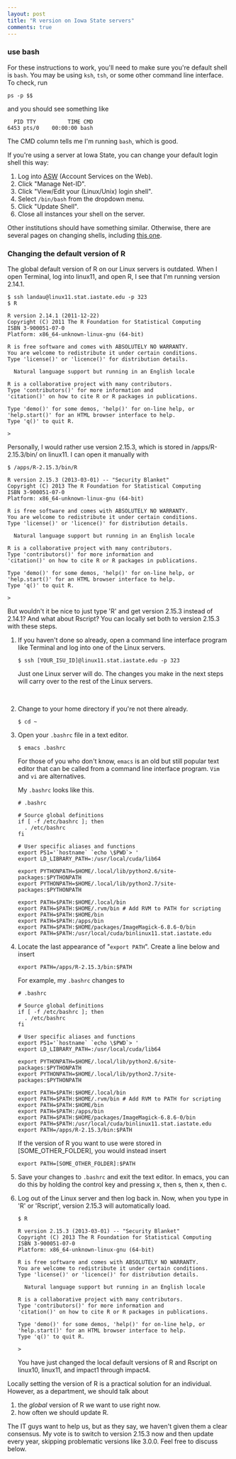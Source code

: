 ```yaml
---
layout: post
title: "R version on Iowa State servers"
comments: true
--- 
```


<h3>use bash</h3>

<p>For these instructions to work, you'll need to make sure you're default shell is
<code>bash</code>. You may be using <code>ksh</code>, <code>tsh</code>,
or some other command line interface. To check, run</p>

<pre><code>ps -p $$
</code></pre>

<p>and you should see something like</p>

<pre><code>  PID TTY          TIME CMD
6453 pts/0    00:00:00 bash
</code></pre>

<p>The CMD column tells me I'm running <code>bash</code>, which is good.</p>

<p> If you're using a server at Iowa State,
you can change your default login shell this way:</p>

<ol>
<li>Log into <a href="https://asw.iastate.edu">ASW</a> (Account Services on the Web).</li>
<li>Click "Manage Net-ID".</li>
<li>Click "View/Edit your (Linux/Unix) login shell".</li>
<li>Select <code>/bin/bash</code> from the dropdown menu.</li>
<li>Click "Update Shell".</li>
<li>Close all instances your shell on the server.</li>
</ol>

<p>Other institutions should have something similar. Otherwise,
there are several pages on changing shells, including
<a href="http://stackoverflow.com/questions/13046192/changing-default-shell-in-linux">
this one</a>.</p>


<h3>Changing the default version of R</h3>

<p>The global default version of R on our Linux servers is outdated. 
When I open Terminal, log into linux11, and open R, I see that I'm 
running version 2.14.1.</p>

<pre><code>$ ssh landau@linux11.stat.iastate.edu -p 323
$ R

R version 2.14.1 (2011-12-22)
Copyright (C) 2011 The R Foundation for Statistical Computing
ISBN 3-900051-07-0
Platform: x86_64-unknown-linux-gnu (64-bit)

R is free software and comes with ABSOLUTELY NO WARRANTY.
You are welcome to redistribute it under certain conditions.
Type 'license()' or 'licence()' for distribution details.

  Natural language support but running in an English locale

R is a collaborative project with many contributors.
Type 'contributors()' for more information and
'citation()' on how to cite R or R packages in publications.

Type 'demo()' for some demos, 'help()' for on-line help, or
'help.start()' for an HTML browser interface to help.
Type 'q()' to quit R.

> 
</code></pre>

<p>Personally, I would rather use version 2.15.3, which is stored in /apps/R-2.15.3/bin/ on linux11.
I can open it manually with</p>

<pre><code>$ /apps/R-2.15.3/bin/R

R version 2.15.3 (2013-03-01) -- "Security Blanket"
Copyright (C) 2013 The R Foundation for Statistical Computing
ISBN 3-900051-07-0
Platform: x86_64-unknown-linux-gnu (64-bit)

R is free software and comes with ABSOLUTELY NO WARRANTY.
You are welcome to redistribute it under certain conditions.
Type 'license()' or 'licence()' for distribution details.

  Natural language support but running in an English locale

R is a collaborative project with many contributors.
Type 'contributors()' for more information and
'citation()' on how to cite R or R packages in publications.

Type 'demo()' for some demos, 'help()' for on-line help, or
'help.start()' for an HTML browser interface to help.
Type 'q()' to quit R.

> 
</code></pre>

<p>But wouldn't it be nice to just type 'R' and get version 2.15.3 
instead of 2.14.1? And what about Rscript? You can locally set both to 
version 2.15.3 with these steps.</p>

<ol>
<li>

<p>If you haven't done so already, open a command line interface program
like Terminal and log into one of the Linux servers.</p>

<pre><code>$ ssh [YOUR_ISU_ID]@linux11.stat.iastate.edu -p 323
</code></pre>

<p>Just one Linux server will do. The changes you make in the next
steps will carry over to the rest of the Linux servers.</p>

</li><br/>
<li><p>Change to your home directory if you're not there already.</p>
<pre><code>$ cd ~
</code></pre></li>

<li>
<p>Open your <code>.bashrc</code> file in a text editor.</p>

<pre><code>$ emacs .bashrc
</code></pre>

<p>For those of you who don't know, <code>emacs</code> is an old but still 
popular text editor that can be called from a command line 
interface program. <code>Vim</code> and <code>vi</code> are alternatives.</p>

<p>My <code>.bashrc</code> looks like this.</p>

<pre><code># .bashrc

# Source global definitions
if [ -f /etc/bashrc ]; then
  . /etc/bashrc
fi

# User specific aliases and functions
export PS1='`hostname` `echo \$PWD`> '
export LD_LIBRARY_PATH=:/usr/local/cuda/lib64

export PYTHONPATH=$HOME/.local/lib/python2.6/site-packages:$PYTHONPATH
export PYTHONPATH=$HOME/.local/lib/python2.7/site-packages:$PYTHONPATH

export PATH=$PATH:$HOME/.local/bin
export PATH=$PATH:$HOME/.rvm/bin # Add RVM to PATH for scripting
export PATH=$PATH:$HOME/bin
export PATH=$PATH:/apps/bin
export PATH=$PATH:$HOME/packages/ImageMagick-6.8.6-0/bin
export PATH=$PATH:/usr/local/cuda/binlinux11.stat.iastate.edu
</code></pre>
</li>

<li>
<p>Locate the last appearance of "<code>export PATH</code>". Create a line below and
insert</p>

<pre><code>export PATH=/apps/R-2.15.3/bin:$PATH
</code></pre>

<p>For example, my <code>.bashrc</code> changes to</p>

<pre><code># .bashrc

# Source global definitions
if [ -f /etc/bashrc ]; then
  . /etc/bashrc
fi

# User specific aliases and functions
export PS1='`hostname` `echo \$PWD`> '
export LD_LIBRARY_PATH=:/usr/local/cuda/lib64

export PYTHONPATH=$HOME/.local/lib/python2.6/site-packages:$PYTHONPATH
export PYTHONPATH=$HOME/.local/lib/python2.7/site-packages:$PYTHONPATH

export PATH=$PATH:$HOME/.local/bin
export PATH=$PATH:$HOME/.rvm/bin # Add RVM to PATH for scripting
export PATH=$PATH:$HOME/bin
export PATH=$PATH:/apps/bin
export PATH=$PATH:$HOME/packages/ImageMagick-6.8.6-0/bin
export PATH=$PATH:/usr/local/cuda/binlinux11.stat.iastate.edu
export PATH=/apps/R-2.15.3/bin:$PATH
</code></pre>

<p>If the version of R you want to use were stored in [SOME_OTHER_FOLDER],
you would instead insert</p>

<pre><code>export PATH=[SOME_OTHER_FOLDER]:$PATH
</code></pre>

</li>

<li>
<p>Save your changes to <code>.bashrc</code> and exit the text editor.
In emacs, you can do this by holding the control key and pressing
x, then s, then x, then c.</p>
</li>

<li>
<p>Log out of the Linux server and then log back in. Now, when you type in 'R'
or 'Rscript', version 2.15.3 will automatically load.</p>

<pre><code>$ R

R version 2.15.3 (2013-03-01) -- "Security Blanket"
Copyright (C) 2013 The R Foundation for Statistical Computing
ISBN 3-900051-07-0
Platform: x86_64-unknown-linux-gnu (64-bit)

R is free software and comes with ABSOLUTELY NO WARRANTY.
You are welcome to redistribute it under certain conditions.
Type 'license()' or 'licence()' for distribution details.

  Natural language support but running in an English locale

R is a collaborative project with many contributors.
Type 'contributors()' for more information and
'citation()' on how to cite R or R packages in publications.

Type 'demo()' for some demos, 'help()' for on-line help, or
'help.start()' for an HTML browser interface to help.
Type 'q()' to quit R.

> 
</code></pre>

<p>You have just changed the local default versions of R and Rscript 
on linux10, linux11, and impact1 through impact4.</p>
</li>
</ol>

<p>Locally setting the version of R is a practical solution for an individual. 
However, as a department, we should talk about</p>

<ol>
<li>the <i>global</i> version of R we want to use right now.</li>
<li>how often we should update R.</li>
</ol>

<p>The IT guys want to help us, but as they say, we haven't given 
them a clear consensus. My vote is to switch to version 2.15.3 now 
and then update every year, skipping problematic versions like 
3.0.0. Feel free to discuss below.</p>
